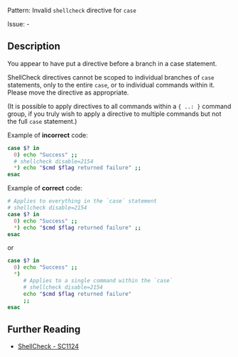 Pattern: Invalid `shellcheck` directive for `case`

Issue: -

## Description

You appear to have put a directive before a branch in a case statement.

ShellCheck directives cannot be scoped to individual branches of `case` statements, only to the entire `case`, or to individual commands within it. Please move the directive as appropriate.

(It is possible to apply directives to all commands within a `{ ..: }` command group, if you truly wish to apply a directive to multiple commands but not the full `case` statement.)
    

Example of **incorrect** code:

```sh
case $? in
  0) echo "Success" ;;
  # shellcheck disable=2154
  *) echo "$cmd $flag returned failure" ;;
esac

```

Example of **correct** code:
```sh
# Applies to everything in the `case` statement
# shellcheck disable=2154
case $? in
  0) echo "Success" ;;
  *) echo "$cmd $flag returned failure" ;;
esac
```

or 

```sh
case $? in
  0) echo "Success" ;;
  *)
     # Applies to a single command within the `case`
     # shellcheck disable=2154
     echo "$cmd $flag returned failure"
     ;;
esac
```

## Further Reading

* [ShellCheck - SC1124](https://github.com/koalaman/shellcheck/wiki/SC1124)
